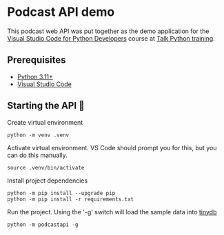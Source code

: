 # Podcast API demo

This podcast web API was put together as the demo application for the [Visual Studio Code for Python Developers]() course at [Talk Python training](https://training.talkpython.fm/).

## Prerequisites

* [Python 3.11+](https://www.python.org/downloads/)
* [Visual Studio Code](https://code.visualstudio.com/download)

## Starting the API 🚀

Create virtual environment

```shell
python -m venv .venv
```

Activate virtual environment. VS Code should prompt you for this, but you can do this manually.

```shell
source .venv/bin/activate
```

Install project dependencies

```shell
python -m pip install --upgrade pip
python -m pip install -r requirements.txt
```

Run the project. Using the '-g' switch will load the sample data into [tinydb](https://tinydb.readthedocs.io/)

```shell
python -m podcastapi -g
```
